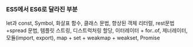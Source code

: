 ### ES5에서 ES6로 달라진 부분

let과 const, Symbol, 화살표 함수, 클래스 문법, 향상된 객체 리터럴, rest문법 +spread 문법, 템플릿 스트링, 디스트럭처링 할당, 이터레이터 + for..of, 제너레이터, 모듈(import, export), map + set + weakmap + weakset, Promise
